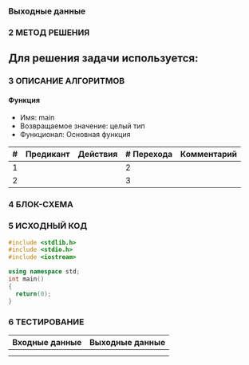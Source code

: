 ### Выходные данные


### 2 МЕТОД РЕШЕНИЯ
Для решения задачи используется:
- 

### 3 ОПИСАНИЕ АЛГОРИТМОВ
#### Функция
- Имя: main
- Возвращаемое значение: целый тип
- Функционал: Основная функция

| # | Предикант | Действия | # Перехода | Комментарий
| --- | ----- | ------ | ---- | -- |
| 1 | | | 2
| 2 | | | 3


### 4 БЛОК-СХЕМА

### 5 ИСХОДНЫЙ КОД
```c++
#include <stdlib.h>
#include <stdio.h>
#include <iostream>

using namespace std;
int main()
{
  return(0);
}
```

### 6 ТЕСТИРОВАНИЕ
| Входные данные | Выходные данные |
| --- | ----- |
|  |  |
|  |  |
